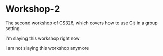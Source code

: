 # Workshop-2

The second workshop of CS326, which covers how to use Git in a group setting.

I'm slaying this workshop right now

I am not slaying this workshop anymore
